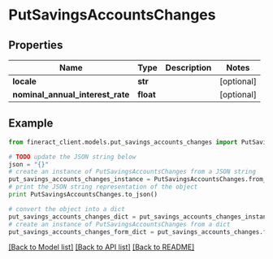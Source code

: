 # PutSavingsAccountsChanges


## Properties

Name | Type | Description | Notes
------------ | ------------- | ------------- | -------------
**locale** | **str** |  | [optional] 
**nominal_annual_interest_rate** | **float** |  | [optional] 

## Example

```python
from fineract_client.models.put_savings_accounts_changes import PutSavingsAccountsChanges

# TODO update the JSON string below
json = "{}"
# create an instance of PutSavingsAccountsChanges from a JSON string
put_savings_accounts_changes_instance = PutSavingsAccountsChanges.from_json(json)
# print the JSON string representation of the object
print PutSavingsAccountsChanges.to_json()

# convert the object into a dict
put_savings_accounts_changes_dict = put_savings_accounts_changes_instance.to_dict()
# create an instance of PutSavingsAccountsChanges from a dict
put_savings_accounts_changes_form_dict = put_savings_accounts_changes.from_dict(put_savings_accounts_changes_dict)
```
[[Back to Model list]](../README.md#documentation-for-models) [[Back to API list]](../README.md#documentation-for-api-endpoints) [[Back to README]](../README.md)


